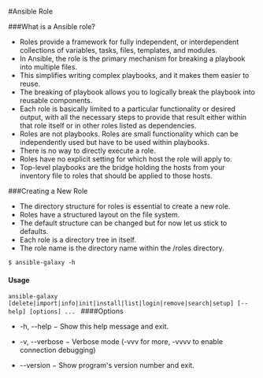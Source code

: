 #Ansible Role

###What is a Ansible role?
- Roles provide a framework for fully independent, or interdependent collections of variables, tasks, files, templates, and modules.
- In Ansible, the role is the primary mechanism for breaking a playbook into multiple files. 
- This simplifies writing complex playbooks, and it makes them easier to reuse. 
- The breaking of playbook allows you to logically break the playbook into reusable components.
- Each role is basically limited to a particular functionality or desired output, with all the necessary steps to provide that result either within that role itself or in other roles listed as dependencies.
- Roles are not playbooks. Roles are small functionality which can be independently used but have to be used within playbooks. 
- There is no way to directly execute a role. 
- Roles have no explicit setting for which host the role will apply to.
- Top-level playbooks are the bridge holding the hosts from your inventory file to roles that should be applied to those hosts.

###Creating a New Role
- The directory structure for roles is essential to create a new role.
- Roles have a structured layout on the file system. 
- The default structure can be changed but for now let us stick to defaults.
- Each role is a directory tree in itself. 
- The role name is the directory name within the /roles directory.

```$ ansible-galaxy -h``` 

#### Usage
```ansible-galaxy [delete|import|info|init|install|list|login|remove|search|setup] [--help] [options] ... ```
####Options
- -h, --help − Show this help message and exit.

- -v, --verbose − Verbose mode (-vvv for more, -vvvv to enable connection debugging)

- --version − Show program's version number and exit.

